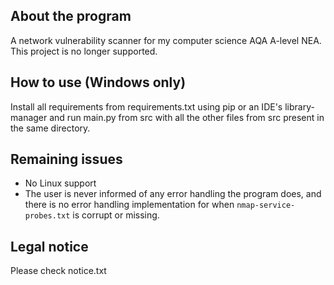 ## About the program
A network vulnerability scanner for my computer science AQA A-level NEA. This project is no longer supported.

## How to use (Windows only)
Install all requirements from requirements.txt using pip or an IDE's library-manager and run main.py from src with all the other files from src present in the same directory.

## Remaining issues
- No Linux support
- The user is never informed of any error handling the program does, and there is no error handling implementation for when `nmap-service-probes.txt` is corrupt or missing.

## Legal notice
Please check notice.txt

